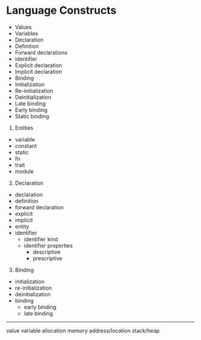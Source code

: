 # Language Constructs


- Values
- Variables
- Declaration
- Definition
- Forward declarations
- Identifier
- Explicit declaration
- Implicit declaration
- Binding
- Initialization
- Re-initialization
- Deinitialization
- Late binding
- Early binding
- Static binding




1. Entities
  - variable
  - constant
  - static
  - fn
  - trait
  - module

2. Declaration
  - declaration
  - definition
  - forward declaration
  - explicit
  - implicit
  - entity
  - identifier
    - identifier kind
    - identifier properties
      - descriptive
      - prescriptive

3. Binding
  - initialization
  - re-initialization
  - deinitialization
  - binding
    - early binding
    - late binding



---

value
variable
allocation
memory address/location
stack/heap